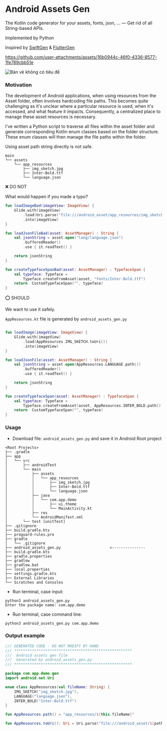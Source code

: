 # Android Assets Gen

The Kotlin code generator for your assets, fonts, json, … — Get rid of all String-based APIs.

Implemented by Python


Inspired by [SwiftGen](https://github.com/SwiftGen/SwiftGen) & [FlutterGen](https://github.com/FlutterGen/flutter_gen)


https://github.com/user-attachments/assets/16b0944c-46f0-4336-8577-1fe789cbb51e



![Bản vẽ không có tiêu đề](https://github.com/user-attachments/assets/dc32073f-8487-47ed-b75b-48eda2570827)


### Motivation

The development of Android applications, when using resources from the Asset folder, often involves hardcoding file paths. This becomes quite challenging as it's unclear where a particular resource is used, when it's accessed, and what feature it impacts. Consequently, a centralized place to manage these asset resources is necessary.

I've written a Python script to traverse all files within the asset folder and generate corresponding Kotlin enum classes based on the folder structure. These enum classes will then manage the file paths within the folder.

Using asset path string directly is not safe.

```
main
└── assets
    └── app_resources
        ├── img_sketch.jpg
        ├── Inter-Bold.ttf
        └── language.json
```

❌  DO NOT

What would happen if you made a typo?

```kotlin
fun loadImageBad(imageView: ImageView) {
    Glide.with(imageView)
        .load(Uri.parse("file:///android_asset/app_resources/img_sketch.jpg}"))
        .into(imageView)
}

fun loadJsonFileBad(asset: AssetManager) : String {
    val jsonString = asset.open("lang/language.json")
        .bufferedReader()
        .use { it.readText() }

    return jsonString
}

fun createTypefaceSpanBad(asset: AssetManager) : TypefaceSpan {
    val typeface: Typeface =
        Typeface.createFromAsset(asset, "fonts/Inter-Bold.ttf")
    return  CustomTypefaceSpan("", typeface)
}
```

⭕️ SHOULD

We want to use it safely.

`AppResources.kt` file is generated by  `android_assets_gen.py`

```kotlin

fun loadImage(imageView: ImageView) {
    Glide.with(imageView)
        .load(AppResources.IMG_SKETCH.toUri())
        .into(imageView)
}

fun loadJsonFile(asset: AssetManager) : String {
    val jsonString = asset.open(AppResources.LANGUAGE.path())
        .bufferedReader()
        .use { it.readText() }

    return jsonString
}

fun createTypefaceSpan(asset: AssetManager) : TypefaceSpan {
    val typeface: Typeface =
        Typeface.createFromAsset(asset, AppResources.INTER_BOLD.path())
    return  CustomTypefaceSpan("", typeface)
}
```



### Usage

- Download file: `android_assets_gen.py` and save it in Android Root project

```
<Root Projects>
├── .gradle
├── app
│   └── src
│       ├── androidTest
│       └── main
│           ├── assets
│           │   └── app_resources
│           │       ├── img_sketch.jpg
│           │       ├── Inter-Bold.ttf
│           │       └── language.json
│           ├── java
│           │   └── com.app.demo
│           │       ├── ui.theme
│           │       └── MainActivity.kt
│           ├── res
│           └── AndroidManifest.xml
│       └── test [unitTest]
├── .gitignore
├── build.gradle.kts
├── proguard-rules.pro
├── gradle
│   └── .gitignore
├── android_assets_gen.py                      <---------------
├── build.gradle.kts
├── gradle.properties
├── gradlew
├── gradlew.bat
├── local.properties
├── settings.gradle.kts
├── External Libraries
└── Scratches and Consoles
```

- Run terminal, case input: 

```
python3 android_assets_gen.py 
Enter the package name: com.app.demo
```
- Run terminal, case command line: 

```
python3 android_assets_gen.py com.app.demo
```

### Output example 

```kotlin
/// GENERATED CODE - DO NOT MODIFY BY HAND
/// *****************************************************
///  Android assets gen file
///  Generated by android_assets_gen.py
/// *****************************************************

package com.app.demo.gen
import android.net.Uri

enum class AppResources(val fileName: String) {
    IMG_SKETCH("img_sketch.jpg"),
    LANGUAGE("language.json"),
    INTER_BOLD("Inter-Bold.ttf")
}

fun AppResources.path() = "app_resources/${this.fileName}"

fun AppResources.toUri(): Uri = Uri.parse("file:///android_asset/${path()}")

```
